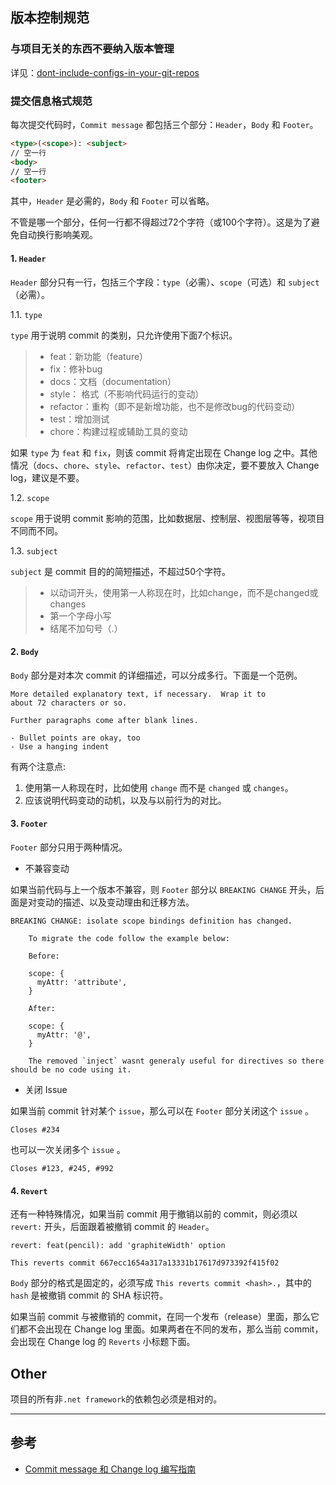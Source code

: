 
## 版本控制规范


### 与项目无关的东西不要纳入版本管理

详见：[dont-include-configs-in-your-git-repos](http://www.oschina.net/translate/dont-include-configs-in-your-git-repos)


### 提交信息格式规范

每次提交代码时，`Commit message` 都包括三个部分：`Header`，`Body` 和 `Footer`。

```html
<type>(<scope>): <subject>
// 空一行
<body>
// 空一行
<footer>
```

其中，`Header` 是必需的，`Body` 和 `Footer` 可以省略。

不管是哪一个部分，任何一行都不得超过72个字符（或100个字符）。这是为了避免自动换行影响美观。

#### 1. `Header`

`Header` 部分只有一行，包括三个字段：`type`（必需）、`scope`（可选）和 `subject`（必需）。

1.1. `type`

`type` 用于说明 commit 的类别，只允许使用下面7个标识。

> - feat：新功能（feature）
> - fix：修补bug
> - docs：文档（documentation）
> - style： 格式（不影响代码运行的变动）
> - refactor：重构（即不是新增功能，也不是修改bug的代码变动）
> - test：增加测试
> - chore：构建过程或辅助工具的变动

如果 `type` 为 `feat` 和 `fix`，则该 commit 将肯定出现在 Change log 之中。其他情况（`docs`、`chore`、`style`、`refactor`、`test`）由你决定，要不要放入 Change log，建议是不要。

1.2. `scope`

`scope` 用于说明 commit 影响的范围，比如数据层、控制层、视图层等等，视项目不同而不同。

1.3. `subject`

`subject` 是 commit 目的的简短描述，不超过50个字符。

> - 以动词开头，使用第一人称现在时，比如change，而不是changed或changes
> - 第一个字母小写
> - 结尾不加句号（.）

#### 2. `Body`

`Body` 部分是对本次 commit 的详细描述，可以分成多行。下面是一个范例。

```
More detailed explanatory text, if necessary.  Wrap it to 
about 72 characters or so. 

Further paragraphs come after blank lines.

- Bullet points are okay, too
- Use a hanging indent
```

有两个注意点:

1. 使用第一人称现在时，比如使用 `change` 而不是 `changed` 或 `changes`。
2. 应该说明代码变动的动机，以及与以前行为的对比。

#### 3. `Footer`

`Footer` 部分只用于两种情况。

* 不兼容变动

如果当前代码与上一个版本不兼容，则 `Footer` 部分以 `BREAKING CHANGE` 开头，后面是对变动的描述、以及变动理由和迁移方法。

```
BREAKING CHANGE: isolate scope bindings definition has changed.

    To migrate the code follow the example below:

    Before:

    scope: {
      myAttr: 'attribute',
    }

    After:

    scope: {
      myAttr: '@',
    }

    The removed `inject` wasnt generaly useful for directives so there should be no code using it.
```

* 关闭 Issue

如果当前 commit 针对某个 `issue`，那么可以在 `Footer` 部分关闭这个 `issue` 。

```
Closes #234
```

也可以一次关闭多个 `issue` 。

```
Closes #123, #245, #992
```

#### 4. `Revert`

还有一种特殊情况，如果当前 commit 用于撤销以前的 commit，则必须以 `revert:` 开头，后面跟着被撤销 commit 的 `Header`。

```
revert: feat(pencil): add 'graphiteWidth' option

This reverts commit 667ecc1654a317a13331b17617d973392f415f02
```

`Body` 部分的格式是固定的，必须写成 `This reverts commit <hash>.`，其中的 `hash` 是被撤销 commit 的 SHA 标识符。

如果当前 commit 与被撤销的 commit，在同一个发布（release）里面，那么它们都不会出现在 Change log 里面。如果两者在不同的发布，那么当前 commit，会出现在 Change log 的 `Reverts` 小标题下面。



## Other

项目的所有非`.net framework`的依赖包必须是相对的。



***

## 参考

* [Commit message 和 Change log 编写指南](http://www.ruanyifeng.com/blog/2016/01/commit_message_change_log.html)
